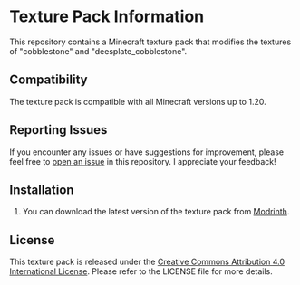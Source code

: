 # Texture Pack Information

This repository contains a Minecraft texture pack that modifies the textures of "cobblestone" and "deesplate_cobblestone".

## Compatibility
The texture pack is compatible with all Minecraft versions up to 1.20.

## Reporting Issues
If you encounter any issues or have suggestions for improvement, please feel free to [open an issue](https://github.com/DaPiCu/Cobblestone-Outline/issues/) in this repository. I appreciate your feedback!

## Installation
1. You can download the latest version of the texture pack from [Modrinth](https://modrinth.com/resourcepack/cobblestone-outlines).


## License
This texture pack is released under the [Creative Commons Attribution 4.0 International License](https://creativecommons.org/licenses/by/4.0/). Please refer to the LICENSE file for more details.
